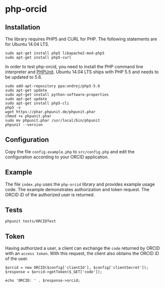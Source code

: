 php-orcid
=========

Installation
------------

The library requires PHP5 and CURL for PHP. The following statements are for 
Ubuntu 14.04 LTS.

    sudo apt-get install php5 libapache2-mod-php5
    sudo apt-get install php5-curl

In order to test php-orcid, you need to install the PHP command line interpreter 
and [PHPUnit](https://phpunit.de/getting-started.html). Ubuntu 14.04 LTS ships 
with PHP 5.5 and needs to be updated to 5.6.

    sudo add-apt-repository ppa:ondrej/php5-5.6
    sudo apt-get update
    sudo apt-get install python-software-properties
    sudo apt-get update
    sudo apt-get install php5-cli
    php5 -v
    wget https://phar.phpunit.de/phpunit.phar
    chmod +x phpunit.phar
    sudo mv phpunit.phar /usr/local/bin/phpunit
    phpunit --version

Configuration
-------------

Copy the file `config.example.php` to `src/config.php` and edit the 
configuration according to your ORCID application.

Example
-------

The file `index.php` uses the `php-orcid` library and provides example usage 
code. The example demonstrates authorization and token request. The ORCID iD of
the authorized user is returned.

Tests
-----

    phpunit tests/ORCIDTest

Token
-----

Having authorized a user, a client can exchange the `code` returned by ORCID 
with an `access token`. With this request, the client also obtains the ORCID
iD of the user.

    $orcid = new ORCID($config['clientId'], $config['clientSecret']);
    $response = $orcid->getToken($_GET['code']);

    echo 'ORCID: ' . $response->orcid;